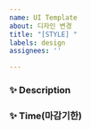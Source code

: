 ```yaml
---
name: UI Template
about: 디자인 변경
title: "[STYLE] "
labels: design
assignees: ''

---
```


### ✨ Description


### ✨ Time(마감기한)
